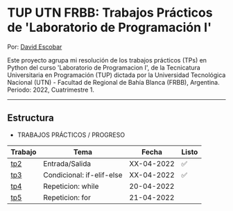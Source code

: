 # TUP UTN FRBB: Trabajos Prácticos de 'Laboratorio de Programación I'

Por: [David Escobar](https://www.linkedin.com/in/davidescobar-iq/)

Este proyecto agrupa mi resolución de los trabajos prácticos (TPs) en Python del curso 'Laboratorio de Programacion I', de la Tecnicatura Universitaria en Programación (TUP) dictada por la Universidad Tecnológica Nacional (UTN) - Facultad de Regional de Bahía Blanca (FRBB), Argentina. Periodo: 2022, Cuatrimestre 1.

---

## Estructura

* TRABAJOS PRÁCTICOS / PROGRESO

| Trabajo | Tema | Fecha | Listo |
|--- |--- |--- |--- |
|[tp2](/trabajos/tp2/)|Entrada/Salida|XX-04-2022| :white_check_mark:|  
|[tp3](/trabajos/tp3/)|Condicional: if-elif-else|XX-04-2022|:white_check_mark:| 
|[tp4](/trabajos/tp4/)|Repeticion: while|20-04-2022|         | 
|[tp5](/trabajos/tp5/)|Repeticion: for|21-04-2022|         | 